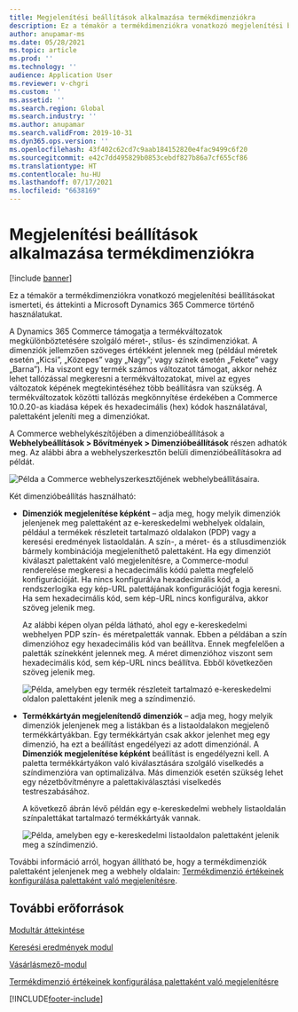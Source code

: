 ```yaml
---
title: Megjelenítési beállítások alkalmazása termékdimenziókra
description: Ez a témakör a termékdimenziókra vonatkozó megjelenítési beállításokat ismerteti, és áttekinti a Microsoft Dynamics 365 Commerce történő használatukat.
author: anupamar-ms
ms.date: 05/28/2021
ms.topic: article
ms.prod: ''
ms.technology: ''
audience: Application User
ms.reviewer: v-chgri
ms.custom: ''
ms.assetid: ''
ms.search.region: Global
ms.search.industry: ''
ms.author: anupamar
ms.search.validFrom: 2019-10-31
ms.dyn365.ops.version: ''
ms.openlocfilehash: 43f402c62cd7c9aab184152820e4fac9499c6f20
ms.sourcegitcommit: e42c7dd495829b0853cebdf827b86a7cf655cf86
ms.translationtype: HT
ms.contentlocale: hu-HU
ms.lasthandoff: 07/17/2021
ms.locfileid: "6638169"
---
```

# <a name="apply-display-settings-for-product-dimensions"></a>Megjelenítési beállítások alkalmazása termékdimenziókra

[!include [banner](includes/banner.md)]


Ez a témakör a termékdimenziókra vonatkozó megjelenítési beállításokat ismerteti, és áttekinti a Microsoft Dynamics 365 Commerce történő használatukat.

A Dynamics 365 Commerce támogatja a termékváltozatok megkülönböztetésére szolgáló méret-, stílus- és színdimenziókat. A dimenziók jellemzően szöveges értékként jelennek meg (például méretek esetén „Kicsi”, „Közepes” vagy „Nagy”; vagy színek esetén „Fekete” vagy „Barna”). Ha viszont egy termék számos változatot támogat, akkor nehéz lehet tallózással megkeresni a termékváltozatokat, mivel az egyes változatok képének megtekintéséhez több beállításra van szükség. A termékváltozatok közötti tallózás megkönnyítése érdekében a Commerce 10.0.20-as kiadása képek és hexadecimális (hex) kódok használatával, palettaként jeleníti meg a dimenziókat.

A Commerce webhelykészítőjében a dimenzióbeállítások a **Webhelybeállítások \> Bővítmények \> Dimenzióbeállítások** részen adhatók meg. Az alábbi ábra a webhelyszerkesztőn belüli dimenzióbeállításokra ad példát.

![Példa a Commerce webhelyszerkesztőjének webhelybeállításaira.](./dev-itpro/media/swatch_site_settings.PNG)

Két dimenzióbeállítás használható:

- **Dimenziók megjelenítése képként** – adja meg, hogy melyik dimenziók jelenjenek meg palettaként az e-kereskedelmi webhelyek oldalain, például a termékek részleteit tartalmazó oldalakon (PDP) vagy a keresési eredmények listaoldalán. A szín-, a méret- és a stílusdimenziók bármely kombinációja megjeleníthető palettaként. Ha egy dimenziót kiválaszt palettaként való megjelenítésre, a Commerce-modul renderelése megkeresi a hecadecimális kódú paletta megfelelő konfigurációját. Ha nincs konfigurálva hexadecimális kód, a rendszerlogika egy kép-URL palettájának konfigurációját fogja keresni. Ha sem hexadecimális kód, sem kép-URL nincs konfigurálva, akkor szöveg jelenik meg.

    Az alábbi képen olyan példa látható, ahol egy e-kereskedelmi webhelyen PDP szín- és méretpaletták vannak. Ebben a példában a szín dimenzióhoz egy hexadecimális kód van beállítva. Ennek megfelelően a paletták színekként jelennek meg. A méret dimenzióhoz viszont sem hexadecimális kód, sem kép-URL nincs beállítva. Ebből következően szöveg jelenik meg.

    ![Példa, amelyben egy termék részleteit tartalmazó e-kereskedelmi oldalon palettaként jelenik meg a színdimenzió.](./dev-itpro/media/swatch_pdp.png)

- **Termékkártyán megjelenítendő dimenziók** – adja meg, hogy melyik dimenziók jelenjenek meg a listákban és a listaoldalakon megjelenő termékkártyákban. Egy termékkártyán csak akkor jelenhet meg egy dimenzió, ha ezt a beállítást engedélyezi az adott dimenziónál. A **Dimenziók megjelenítése képként** beállítást is engedélyezni kell. A paletta termékkártyákon való kiválasztására szolgáló viselkedés a színdimenzióra van optimalizálva. Más dimenziók esetén szükség lehet egy nézetbővítményre a palettakiválasztási viselkedés testreszabásához.

    A következő ábrán lévő példán egy e-kereskedelmi webhely listaoldalán színpalettákat tartalmazó termékkártyák vannak.

    ![Példa, amelyben egy e-kereskedelmi listaoldalon palettaként jelenik meg a színdimenzió.](./dev-itpro/media/swatch_searchresults.PNG)

További információ arról, hogyan állítható be, hogy a termékdimenziók palettaként jelenjenek meg a webhely oldalain: [Termékdimenzió értékeinek konfigurálása palettaként való megjelenítésre](./dev-itpro/dimensions-swatch.md).

## <a name="additional-resources"></a>További erőforrások

[Modultár áttekintése](starter-kit-overview.md)

[Keresési eredmények modul](search-result-module.md)

[Vásárlásmező-modul](add-buy-box.md)

[Termékdimenzió értékeinek konfigurálása palettaként való megjelenítésre](./dev-itpro/dimensions-swatch.md)

[!INCLUDE[footer-include](../includes/footer-banner.md)]
